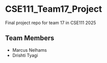 # CSE111_Team17_Project
Final project repo for team 17 in CSE111 2025

## Team Members
 - Marcus Nelhams
 - Drishti Tyagi
